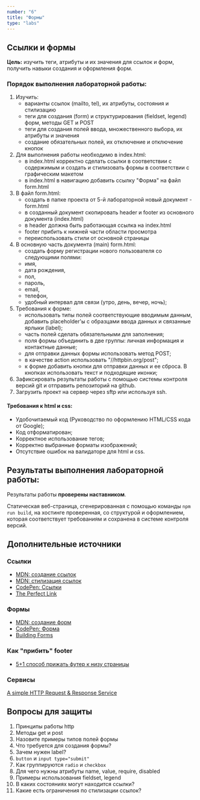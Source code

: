 ```yaml
---
number: "6"
title: "Формы"
type: "labs"
---
```


## Ссылки и формы

**Цель:** изучить теги, атрибуты и их значения для ссылок и форм, получить навыки создания и оформления форм.

### Порядок выполнения лабораторной работы:

1. Изучить:
   - варианты ссылок (mailto, tel), их атрибуты, состояния и стилизацию
   - теги для создания (form) и структурирования (fieldset, legend) форм, методы GET и POST
   - теги для создания полей ввода, множественного выбора, их атрибуты и значения
   - создание обязательных полей, их отключение и отключение кнопок
2. Для выполнения работы необходимо в index.html:
   - в index.html корректно сделать ссылки в соответствии с содержимым и создать и стилизовать формы в соответствии с графическим макетом
   - в index.html в навигацию добавить ссылку "Форма" на файл form.html
3. В файл form.html:
   - создать в папке проекта от 5-й лабораторной новый документ - form.html
   - в созданный документ скопировать header и footer из основного документа (index.html)
   - в header должна быть работающая ссылка на index.html
   - footer прибить к нижней части области просмотра
   - переиспользовать стили от основной страницы
4. В основную часть документа (main) form.html:
   - создать форму регистрации нового пользователя со следующими полями:
   - имя,
   - дата рождения,
   - пол,
   - пароль,
   - email,
   - телефон,
   - удобный интервал для связи (утро, день, вечер, ночь);
5. Требования к форме:
   - использовать типы полей соответствующие вводимым данным, добавить placeholder'ы с образцами ввода данных и связанные ярлыки (label);
   - часть полей сделать обязательными для заполнения;
   - поля формы объединить в две группы: личная информация и контактные данные;
   - для отправки данных формы использовать метод POST;
   - в качестве action использовать "//httpbin.org/post";
   - к форме добавить кнопки для отправки данных и ее сброса. В кнопках использовать текст и подходящие иконки;
6. Зафиксировать результаты работы с помощью системы контроля версий git и отправить репозиторий на github.
7. Загрузить проект на сервер через sftp или используя ssh.

#### Требования к html и css:

- Удобочитаемый код (Руководство по оформлению HTML/CSS кода от Google);
- Код отформатирован;
- Корректное использование тегов;
- Корректно выбранные форматы изображений;
- Отсутствие ошибок на валидаторе для html и css.

## Результаты выполнения лабораторной работы:

Результаты работы **проверены наставником**.

Статическая веб-страница, сгенерированная с помощью команды `npm run build`, на хостинге проверенная, со структурой и оформлением, которая соответствует требованиям и сохранена в системе контроля версий.

## Дополнительные источники

### Ссылки

- [MDN: создание ссылок](https://developer.mozilla.org/ru/docs/Learn/HTML/Introduction_to_HTML/Creating_hyperlinks)
- [MDN: стилизация ссылок](https://developer.mozilla.org/ru/docs/Learn/CSS/Styling_text/Styling_links)
- [CodePen: Ссылки](https://codepen.io/slavaver/pen/WNEpwwN)
- [The Perfect Link](https://www.a11y-collective.com/blog/the-perfect-link/)

### Формы

- [MDN: создание форм](https://developer.mozilla.org/ru/docs/Learn/Forms/Your_first_form)
- [CodePen: Форма](https://codepen.io/slavaver/details/rNzyMJV)
- [Building Forms](https://learn.shayhowe.com/html-css/building-forms/)

### Как "прибить" footer

- [5+1 способ прижать футер к низу страницы](https://css-tricks.com/a-clever-sticky-footer-technique/)

### Сервисы

[A simple HTTP Request & Response Service](https://httpbin.org/)

## Вопросы для защиты

1. Принципы работы http
1. Методы get и post
1. Назовите примеры типов полей формы
1. Что требуется для создания формы?
1. Зачем нужен label?
1. `button` и `input type="submit"`
1. Как группируются `radio` и `checkbox`
1. Для чего нужны атрибуты name, value, require, disabled
1. Примеры использования fieldset, legend
1. В каких состояниях могут находится ссылки?
1. Какие есть ограничения по стилизации ссылок?

